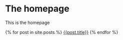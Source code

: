 # The homepage

This is the homepage

{% for post in site.posts %}
  <a href = {{post.url}}>{{post.title}}</a>
{% endfor %}
